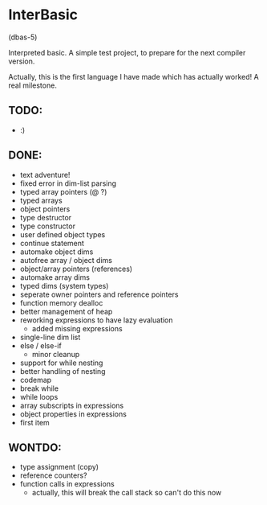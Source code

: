 InterBasic
==========

(dbas-5)

Interpreted basic. A simple test project, to prepare for the next compiler version.

Actually, this is the first language I have made which has actually worked! A real milestone.



TODO:
-----
- :)

DONE:
-----
- text adventure!
- fixed error in dim-list parsing
- typed array pointers (@ ?)
- typed arrays
- object pointers
- type destructor
- type constructor
- user defined object types
- continue statement
- automake object dims
- autofree array / object dims
- object/array pointers (references)
- automake array dims
- typed dims (system types)
- seperate owner pointers and reference pointers
- function memory dealloc
- better management of heap
- reworking expressions to have lazy evaluation
	- added missing expressions
- single-line dim list
- else / else-if
	- minor cleanup
- support for while nesting
- better handling of nesting
- codemap
- break while
- while loops
- array subscripts in expressions
- object properties in expressions
- first item

WONTDO:
-------
- type assignment (copy)
- reference counters?
- function calls in expressions 
	- actually, this will break the call stack so can't do this now
